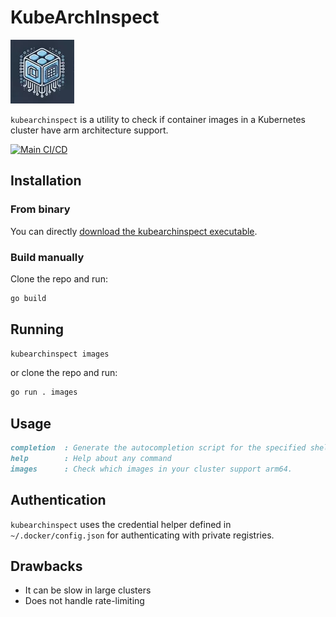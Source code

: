 # KubeArchInspect

![kubearchinspect logo](./assets/kubearchinspect_logo-small.webp)

`kubearchinspect` is a utility to check if container images in a Kubernetes cluster have arm architecture support.

[![Main CI/CD](https://github.com/Arm-Debug/kubearchinspect/actions/workflows/main.yml/badge.svg)](https://github.com/Arm-Debug/kubearchinspect/actions/workflows/main.yml)

## Installation

### From binary

You can directly [download the kubearchinspect executable](https://github.com/Arm-Debug/kubearchinspect/releases).

### Build manually

Clone the repo and run:

```sh
go build
```

## Running

```sh
kubearchinspect images
```

or clone the repo and run:

```sh
go run . images
```

## Usage

```md
completion  : Generate the autocompletion script for the specified shell
help        : Help about any command
images      : Check which images in your cluster support arm64.
```

## Authentication

`kubearchinspect` uses the credential helper defined in `~/.docker/config.json` for authenticating with private registries.

## Drawbacks

- It can be slow in large clusters
- Does not handle rate-limiting
